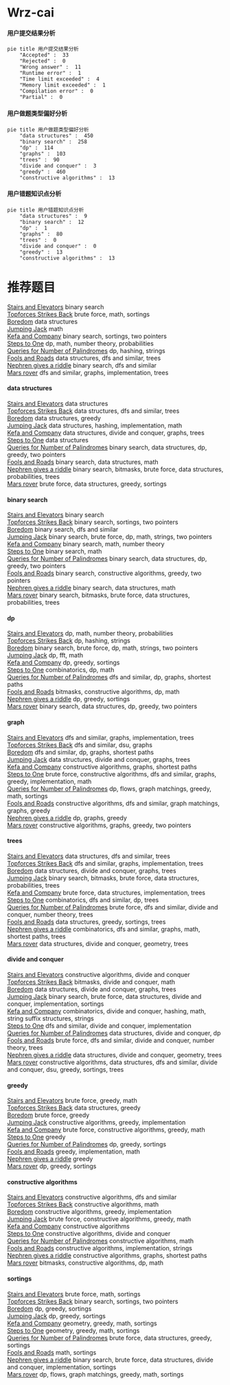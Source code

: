 # Wrz-cai
<!-- tabs:start -->
#### **用户提交结果分析**

```mermaid
pie title 用户提交结果分析
    "Accepted" :  33
    "Rejected" :  0
    "Wrong answer" :  11
    "Runtime error" :  1
    "Time limit exceeded" :  4
    "Memory limit exceeded" :  1
    "Compilation error" :  0
    "Partial" :  0
```
#### **用户做题类型偏好分析**

```mermaid
pie title 用户做题类型偏好分析
    "data structures" :  450
    "binary search" :  258
    "dp" :  114
    "graphs" :  103
    "trees" :  90
    "divide and conquer" :  3
    "greedy" :  460
    "constructive algorithms" :  13
```
#### **用户错题知识点分析**

```mermaid
pie title 用户错题知识点分析
    "data structures" :  9
    "binary search" :  12
    "dp" :  1
    "graphs" :  80
    "trees" :  0
    "divide and conquer" :  0
    "greedy" :  13
    "constructive algorithms" :  13
```
<!-- tabs:end -->
# 推荐题目
[Stairs and Elevators](https://codeforces.com/contest/966/problem/A)		binary search		  
[Topforces Strikes Back](http://codeforces.com/problemset/problem/1183/F)		brute force,
                        math,
                        sortings		  
[Boredom](http://codeforces.com/problemset/problem/853/C)		data structures		  
[Jumping Jack](http://codeforces.com/problemset/problem/11/B)		math		  
[Kefa and Company](http://codeforces.com/problemset/problem/580/B)		binary search,
                        sortings,
                        two pointers		  
[Steps to One](http://codeforces.com/problemset/problem/1139/D)		dp,
                        math,
                        number theory,
                        probabilities		  
[Queries for Number of Palindromes](http://codeforces.com/problemset/problem/245/H)		dp,
                        hashing,
                        strings		  
[Fools and Roads](http://codeforces.com/problemset/problem/191/C)		data structures,
                        dfs and similar,
                        trees		  
[Nephren gives a riddle](http://codeforces.com/problemset/problem/896/A)		binary search,
                        dfs and similar		  
[Mars rover](http://codeforces.com/problemset/problem/1010/D)		dfs and similar,
                        graphs,
                        implementation,
                        trees		  
<!-- tabs:start -->
#### **data structures**
[Stairs and Elevators](http://codeforces.com/problemset/problem/853/C)		data structures		  
[Topforces Strikes Back](http://codeforces.com/problemset/problem/191/C)		data structures,
                        dfs and similar,
                        trees		  
[Boredom](http://codeforces.com/problemset/problem/1070/B)		data structures,
                        greedy		  
[Jumping Jack](http://codeforces.com/problemset/problem/1277/D)		data structures,
                        hashing,
                        implementation,
                        math		  
[Kefa and Company](http://codeforces.com/problemset/problem/757/G)		data structures,
                        divide and conquer,
                        graphs,
                        trees		  
[Steps to One](http://codeforces.com/problemset/problem/788/E)		data structures		  
[Queries for Number of Palindromes](http://codeforces.com/problemset/problem/1492/C)		binary search,
                        data structures,
                        dp,
                        greedy,
                        two pointers		  
[Fools and Roads](http://codeforces.com/problemset/problem/1490/G)		binary search,
                        data structures,
                        math		  
[Nephren gives a riddle](http://codeforces.com/problemset/problem/1479/D)		binary search,
                        bitmasks,
                        brute force,
                        data structures,
                        probabilities,
                        trees		  
[Mars rover](http://codeforces.com/problemset/problem/1497/A)		brute force,
                        data structures,
                        greedy,
                        sortings		  
#### **binary search**
[Stairs and Elevators](https://codeforces.com/contest/966/problem/A)		binary search		  
[Topforces Strikes Back](http://codeforces.com/problemset/problem/580/B)		binary search,
                        sortings,
                        two pointers		  
[Boredom](http://codeforces.com/problemset/problem/896/A)		binary search,
                        dfs and similar		  
[Jumping Jack](http://codeforces.com/problemset/problem/165/C)		binary search,
                        brute force,
                        dp,
                        math,
                        strings,
                        two pointers		  
[Kefa and Company](http://codeforces.com/problemset/problem/1223/G)		binary search,
                        math,
                        number theory		  
[Steps to One](http://codeforces.com/problemset/problem/1183/C)		binary search,
                        math		  
[Queries for Number of Palindromes](http://codeforces.com/problemset/problem/1492/C)		binary search,
                        data structures,
                        dp,
                        greedy,
                        two pointers		  
[Fools and Roads](http://codeforces.com/problemset/problem/1463/D)		binary search,
                        constructive algorithms,
                        greedy,
                        two pointers		  
[Nephren gives a riddle](http://codeforces.com/problemset/problem/1490/G)		binary search,
                        data structures,
                        math		  
[Mars rover](http://codeforces.com/problemset/problem/1479/D)		binary search,
                        bitmasks,
                        brute force,
                        data structures,
                        probabilities,
                        trees		  
#### **dp**
[Stairs and Elevators](http://codeforces.com/problemset/problem/1139/D)		dp,
                        math,
                        number theory,
                        probabilities		  
[Topforces Strikes Back](http://codeforces.com/problemset/problem/245/H)		dp,
                        hashing,
                        strings		  
[Boredom](http://codeforces.com/problemset/problem/165/C)		binary search,
                        brute force,
                        dp,
                        math,
                        strings,
                        two pointers		  
[Jumping Jack](http://codeforces.com/problemset/problem/1349/F2)		dp,
                        fft,
                        math		  
[Kefa and Company](http://codeforces.com/problemset/problem/747/D)		dp,
                        greedy,
                        sortings		  
[Steps to One](http://codeforces.com/problemset/problem/145/C)		combinatorics,
                        dp,
                        math		  
[Queries for Number of Palindromes](http://codeforces.com/problemset/problem/1340/C)		dfs and similar,
                        dp,
                        graphs,
                        shortest paths		  
[Fools and Roads](http://codeforces.com/problemset/problem/1423/J)		bitmasks,
                        constructive algorithms,
                        dp,
                        math		  
[Nephren gives a riddle](http://codeforces.com/problemset/problem/1455/D)		dp,
                        greedy,
                        sortings		  
[Mars rover](http://codeforces.com/problemset/problem/1492/C)		binary search,
                        data structures,
                        dp,
                        greedy,
                        two pointers		  
#### **graph**
[Stairs and Elevators](http://codeforces.com/problemset/problem/1010/D)		dfs and similar,
                        graphs,
                        implementation,
                        trees		  
[Topforces Strikes Back](http://codeforces.com/problemset/problem/28/B)		dfs and similar,
                        dsu,
                        graphs		  
[Boredom](http://codeforces.com/problemset/problem/1340/C)		dfs and similar,
                        dp,
                        graphs,
                        shortest paths		  
[Jumping Jack](http://codeforces.com/problemset/problem/757/G)		data structures,
                        divide and conquer,
                        graphs,
                        trees		  
[Kefa and Company](http://codeforces.com/problemset/problem/916/C)		constructive algorithms,
                        graphs,
                        shortest paths		  
[Steps to One](http://codeforces.com/problemset/problem/1487/C)		brute force,
                        constructive algorithms,
                        dfs and similar,
                        graphs,
                        greedy,
                        implementation,
                        math		  
[Queries for Number of Palindromes](http://codeforces.com/problemset/problem/1437/C)		dp,
                        flows,
                        graph matchings,
                        greedy,
                        math,
                        sortings		  
[Fools and Roads](http://codeforces.com/problemset/problem/1470/D)		constructive algorithms,
                        dfs and similar,
                        graph matchings,
                        graphs,
                        greedy		  
[Nephren gives a riddle](http://codeforces.com/problemset/problem/1476/C)		dp,
                        graphs,
                        greedy		  
[Mars rover](http://codeforces.com/problemset/problem/1304/D)		constructive algorithms,
                        graphs,
                        greedy,
                        two pointers		  
#### **trees**
[Stairs and Elevators](http://codeforces.com/problemset/problem/191/C)		data structures,
                        dfs and similar,
                        trees		  
[Topforces Strikes Back](http://codeforces.com/problemset/problem/1010/D)		dfs and similar,
                        graphs,
                        implementation,
                        trees		  
[Boredom](http://codeforces.com/problemset/problem/757/G)		data structures,
                        divide and conquer,
                        graphs,
                        trees		  
[Jumping Jack](http://codeforces.com/problemset/problem/1479/D)		binary search,
                        bitmasks,
                        brute force,
                        data structures,
                        probabilities,
                        trees		  
[Kefa and Company](http://codeforces.com/problemset/problem/1511/C)		brute force,
                        data structures,
                        implementation,
                        trees		  
[Steps to One](http://codeforces.com/problemset/problem/1499/F)		combinatorics,
                        dfs and similar,
                        dp,
                        trees		  
[Queries for Number of Palindromes](http://codeforces.com/problemset/problem/1491/E)		brute force,
                        dfs and similar,
                        divide and conquer,
                        number theory,
                        trees		  
[Fools and Roads](http://codeforces.com/problemset/problem/1466/D)		data structures,
                        greedy,
                        sortings,
                        trees		  
[Nephren gives a riddle](http://codeforces.com/problemset/problem/1495/D)		combinatorics,
                        dfs and similar,
                        graphs,
                        math,
                        shortest paths,
                        trees		  
[Mars rover](http://codeforces.com/problemset/problem/1303/G)		data structures,
                        divide and conquer,
                        geometry,
                        trees		  
#### **divide and conquer**
[Stairs and Elevators](http://codeforces.com/problemset/problem/97/B)		constructive algorithms,
                        divide and conquer		  
[Topforces Strikes Back](http://codeforces.com/problemset/problem/1261/F)		bitmasks,
                        divide and conquer,
                        math		  
[Boredom](http://codeforces.com/problemset/problem/757/G)		data structures,
                        divide and conquer,
                        graphs,
                        trees		  
[Jumping Jack](http://codeforces.com/problemset/problem/1461/D)		binary search,
                        brute force,
                        data structures,
                        divide and conquer,
                        implementation,
                        sortings		  
[Kefa and Company](http://codeforces.com/problemset/problem/1466/G)		combinatorics,
                        divide and conquer,
                        hashing,
                        math,
                        string suffix structures,
                        strings		  
[Steps to One](http://codeforces.com/problemset/problem/1490/D)		dfs and similar,
                        divide and conquer,
                        implementation		  
[Queries for Number of Palindromes](https://codeforces.com/contest/1483/problem/C)		data structures,
                        divide and conquer,
                        dp		  
[Fools and Roads](http://codeforces.com/problemset/problem/1491/E)		brute force,
                        dfs and similar,
                        divide and conquer,
                        number theory,
                        trees		  
[Nephren gives a riddle](http://codeforces.com/problemset/problem/1303/G)		data structures,
                        divide and conquer,
                        geometry,
                        trees		  
[Mars rover](http://codeforces.com/problemset/problem/1494/D)		constructive algorithms,
                        data structures,
                        dfs and similar,
                        divide and conquer,
                        dsu,
                        greedy,
                        sortings,
                        trees		  
#### **greedy**
[Stairs and Elevators](http://codeforces.com/problemset/problem/1271/A)		brute force,
                        greedy,
                        math		  
[Topforces Strikes Back](http://codeforces.com/problemset/problem/1070/B)		data structures,
                        greedy		  
[Boredom](http://codeforces.com/problemset/problem/205/B)		brute force,
                        greedy		  
[Jumping Jack](http://codeforces.com/problemset/problem/1187/C)		constructive algorithms,
                        greedy,
                        implementation		  
[Kefa and Company](http://codeforces.com/problemset/problem/1250/B)		brute force,
                        constructive algorithms,
                        greedy,
                        math		  
[Steps to One](https://codeforces.com/contest/1072/problem/C)		greedy		  
[Queries for Number of Palindromes](http://codeforces.com/problemset/problem/747/D)		dp,
                        greedy,
                        sortings		  
[Fools and Roads](http://codeforces.com/problemset/problem/1096/A)		greedy,
                        implementation,
                        math		  
[Nephren gives a riddle](http://codeforces.com/problemset/problem/1070/F)		greedy		  
[Mars rover](http://codeforces.com/problemset/problem/1455/D)		dp,
                        greedy,
                        sortings		  
#### **constructive algorithms**
[Stairs and Elevators](https://codeforces.com/contest/759/problem/A)		constructive algorithms,
                        dfs and similar		  
[Topforces Strikes Back](https://codeforces.com/contest/716/problem/C)		constructive algorithms,
                        math		  
[Boredom](http://codeforces.com/problemset/problem/1187/C)		constructive algorithms,
                        greedy,
                        implementation		  
[Jumping Jack](http://codeforces.com/problemset/problem/1250/B)		brute force,
                        constructive algorithms,
                        greedy,
                        math		  
[Kefa and Company](http://codeforces.com/problemset/problem/720/C)		constructive algorithms		  
[Steps to One](http://codeforces.com/problemset/problem/97/B)		constructive algorithms,
                        divide and conquer		  
[Queries for Number of Palindromes](http://codeforces.com/problemset/problem/710/C)		constructive algorithms,
                        math		  
[Fools and Roads](https://codeforces.com/contest/947/problem/D)		constructive algorithms,
                        implementation,
                        strings		  
[Nephren gives a riddle](http://codeforces.com/problemset/problem/916/C)		constructive algorithms,
                        graphs,
                        shortest paths		  
[Mars rover](http://codeforces.com/problemset/problem/1423/J)		bitmasks,
                        constructive algorithms,
                        dp,
                        math		  
#### **sortings**
[Stairs and Elevators](http://codeforces.com/problemset/problem/1183/F)		brute force,
                        math,
                        sortings		  
[Topforces Strikes Back](http://codeforces.com/problemset/problem/580/B)		binary search,
                        sortings,
                        two pointers		  
[Boredom](http://codeforces.com/problemset/problem/747/D)		dp,
                        greedy,
                        sortings		  
[Jumping Jack](http://codeforces.com/problemset/problem/1455/D)		dp,
                        greedy,
                        sortings		  
[Kefa and Company](https://codeforces.com/contest/1496/problem/C)		geometry,
                        greedy,
                        math,
                        sortings		  
[Steps to One](http://codeforces.com/problemset/problem/1495/A)		geometry,
                        greedy,
                        math,
                        sortings		  
[Queries for Number of Palindromes](http://codeforces.com/problemset/problem/1497/A)		brute force,
                        data structures,
                        greedy,
                        sortings		  
[Fools and Roads](http://codeforces.com/problemset/problem/1427/A)		math,
                        sortings		  
[Nephren gives a riddle](http://codeforces.com/problemset/problem/1461/D)		binary search,
                        brute force,
                        data structures,
                        divide and conquer,
                        implementation,
                        sortings		  
[Mars rover](http://codeforces.com/problemset/problem/1437/C)		dp,
                        flows,
                        graph matchings,
                        greedy,
                        math,
                        sortings		  
<!-- tabs:end -->
